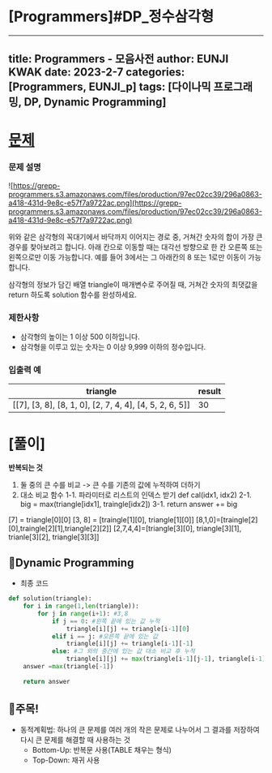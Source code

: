 # [Programmers]#DP_정수삼각형

---
title: Programmers - 모음사전
author: EUNJI KWAK
date: 2023-2-7
categories: [Programmers, EUNJI_p]
tags: [다이나믹 프로그래밍, DP, Dynamic Programming]
---

# [문제]([https://school.programmers.co.kr/learn/courses/30/lessons/43105?language=python3](https://school.programmers.co.kr/learn/courses/30/lessons/43105?language=python3))

### **문제 설명**

![https://grepp-programmers.s3.amazonaws.com/files/production/97ec02cc39/296a0863-a418-431d-9e8c-e57f7a9722ac.png](https://grepp-programmers.s3.amazonaws.com/files/production/97ec02cc39/296a0863-a418-431d-9e8c-e57f7a9722ac.png)

위와 같은 삼각형의 꼭대기에서 바닥까지 이어지는 경로 중, 거쳐간 숫자의 합이 가장 큰 경우를 찾아보려고 합니다. 아래 칸으로 이동할 때는 대각선 방향으로 한 칸 오른쪽 또는 왼쪽으로만 이동 가능합니다. 예를 들어 3에서는 그 아래칸의 8 또는 1로만 이동이 가능합니다.

삼각형의 정보가 담긴 배열 triangle이 매개변수로 주어질 때, 거쳐간 숫자의 최댓값을 return 하도록 solution 함수를 완성하세요.

### 제한사항

- 삼각형의 높이는 1 이상 500 이하입니다.
- 삼각형을 이루고 있는 숫자는 0 이상 9,999 이하의 정수입니다.

### 입출력 예

| triangle | result |
| --- | --- |
| [[7], [3, 8], [8, 1, 0], [2, 7, 4, 4], [4, 5, 2, 6, 5]] | 30 |

# [풀이]

**반복되는 것**

1. 둘 중의 큰 수를 비교 -> 큰 수를 기존의 값에 누적하여 더하기
2. 대소 비교 함수
1-1. 파라미터로 리스트의 인덱스 받기 def cal(idx1, idx2)
2-1. big = max(triangle[idx1], traingle[idx2])
3-1. return answer += big

[7] = triangle[0][0]
[3, 8] = [traingle[1][0], triangle[1][0]]
[8,1,0]=[traingle[2][0],traingle[2][1],triangle[2][2]]
[2,7,4,4]=[triangle[3][0], triangle[3][1], trianle[3][2], triangle[3][3]]

## 📌Dynamic Programming

- 최종 코드

```python
def solution(triangle):
    for i in range(1,len(triangle)):
        for j in range(i+1): #3,8
            if j == 0: #왼쪽 끝에 있는 값 누적
                triangle[i][j] += triangle[i-1][0]
            elif i == j: #오른쪽 끝에 있는 값
                triangle[i][j] += triangle[i-1][-1]
            else: #그 외의 중간에 있는 값 대소 비교 후 누적
                triangle[i][j] += max(triangle[i-1][j-1], triangle[i-1][j])
    answer =max(triangle[-1])
                
    return answer
```

## 📌주목!

- 동적계획법: 하나의 큰 문제를 여러 개의 작은 문제로 나누어서 그 결과를 저장하여 다시 큰 문제를 해결할 때 사용하는 것
    - Bottom-Up: 반복문 사용(TABLE 채우는 형식)
    - Top-Down: 재귀 사용